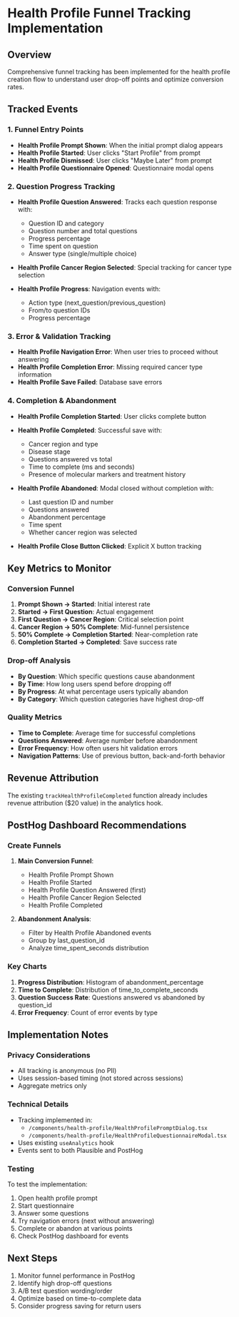 # Health Profile Funnel Tracking Implementation

## Overview
Comprehensive funnel tracking has been implemented for the health profile creation flow to understand user drop-off points and optimize conversion rates.

## Tracked Events

### 1. Funnel Entry Points
- **Health Profile Prompt Shown**: When the initial prompt dialog appears
- **Health Profile Started**: User clicks "Start Profile" from prompt
- **Health Profile Dismissed**: User clicks "Maybe Later" from prompt
- **Health Profile Questionnaire Opened**: Questionnaire modal opens

### 2. Question Progress Tracking
- **Health Profile Question Answered**: Tracks each question response with:
  - Question ID and category
  - Question number and total questions
  - Progress percentage
  - Time spent on question
  - Answer type (single/multiple choice)
  
- **Health Profile Cancer Region Selected**: Special tracking for cancer type selection
  
- **Health Profile Progress**: Navigation events with:
  - Action type (next_question/previous_question)
  - From/to question IDs
  - Progress percentage

### 3. Error & Validation Tracking
- **Health Profile Navigation Error**: When user tries to proceed without answering
- **Health Profile Completion Error**: Missing required cancer type information
- **Health Profile Save Failed**: Database save errors

### 4. Completion & Abandonment
- **Health Profile Completion Started**: User clicks complete button
- **Health Profile Completed**: Successful save with:
  - Cancer region and type
  - Disease stage
  - Questions answered vs total
  - Time to complete (ms and seconds)
  - Presence of molecular markers and treatment history
  
- **Health Profile Abandoned**: Modal closed without completion with:
  - Last question ID and number
  - Questions answered
  - Abandonment percentage
  - Time spent
  - Whether cancer region was selected
  
- **Health Profile Close Button Clicked**: Explicit X button tracking

## Key Metrics to Monitor

### Conversion Funnel
1. **Prompt Shown → Started**: Initial interest rate
2. **Started → First Question**: Actual engagement
3. **First Question → Cancer Region**: Critical selection point
4. **Cancer Region → 50% Complete**: Mid-funnel persistence
5. **50% Complete → Completion Started**: Near-completion rate
6. **Completion Started → Completed**: Save success rate

### Drop-off Analysis
- **By Question**: Which specific questions cause abandonment
- **By Time**: How long users spend before dropping off
- **By Progress**: At what percentage users typically abandon
- **By Category**: Which question categories have highest drop-off

### Quality Metrics
- **Time to Complete**: Average time for successful completions
- **Questions Answered**: Average number before abandonment
- **Error Frequency**: How often users hit validation errors
- **Navigation Patterns**: Use of previous button, back-and-forth behavior

## Revenue Attribution
The existing `trackHealthProfileCompleted` function already includes revenue attribution ($20 value) in the analytics hook.

## PostHog Dashboard Recommendations

### Create Funnels
1. **Main Conversion Funnel**:
   - Health Profile Prompt Shown
   - Health Profile Started
   - Health Profile Question Answered (first)
   - Health Profile Cancer Region Selected
   - Health Profile Completed

2. **Abandonment Analysis**:
   - Filter by Health Profile Abandoned events
   - Group by last_question_id
   - Analyze time_spent_seconds distribution

### Key Charts
1. **Progress Distribution**: Histogram of abandonment_percentage
2. **Time to Complete**: Distribution of time_to_complete_seconds
3. **Question Success Rate**: Questions answered vs abandoned by question_id
4. **Error Frequency**: Count of error events by type

## Implementation Notes

### Privacy Considerations
- All tracking is anonymous (no PII)
- Uses session-based timing (not stored across sessions)
- Aggregate metrics only

### Technical Details
- Tracking implemented in:
  - `/components/health-profile/HealthProfilePromptDialog.tsx`
  - `/components/health-profile/HealthProfileQuestionnaireModal.tsx`
- Uses existing `useAnalytics` hook
- Events sent to both Plausible and PostHog

### Testing
To test the implementation:
1. Open health profile prompt
2. Start questionnaire
3. Answer some questions
4. Try navigation errors (next without answering)
5. Complete or abandon at various points
6. Check PostHog dashboard for events

## Next Steps
1. Monitor funnel performance in PostHog
2. Identify high drop-off questions
3. A/B test question wording/order
4. Optimize based on time-to-complete data
5. Consider progress saving for return users